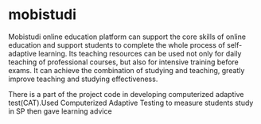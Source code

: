 # mobistudi
Mobistudi online education platform can support the core skills of online education and support students to complete the whole process of self-adaptive learning. Its teaching resources can be used not only for daily teaching of professional courses, but also for intensive training before exams. It can achieve the combination of studying and teaching, greatly improve teaching and studying effectiveness. 

There is a part of the project code in developing computerized adaptive test(CAT).Used Computerized Adaptive Testing to measure students study in SP then gave learning advice
